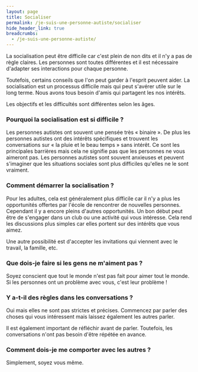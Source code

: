 ```yaml
---
layout: page
title: Socialiser
permalink: /je-suis-une-personne-autiste/socialiser
hide_header_link: true
breadcrumbs:
  - /je-suis-une-personne-autiste/
---
```


La socialisation peut être difficile car c'est plein de non dits et
il n'y a pas de règle claires.
Les personnes sont toutes différentes et il est nécessaire d'adapter ses interactions pour chaque personne.

Toutefois, certains conseils que l'on peut garder à l'esprit peuvent aider.
La socialisation est un processus difficile mais qui peut s'avérer utile sur le long terme. Nous avons tous besoin d'amis qui partagent les nos intérêts.

Les objectifs et les difficultés sont différentes selon les âges.


### Pourquoi la socialisation est si difficile&nbsp;?

Les personnes autistes ont souvent une pensée très «&nbsp;binaire&nbsp;». De plus les personnes autistes ont des intérêts spécifiques et trouvent les conversations
sur «&nbsp;la pluie et le beau temps&nbsp;» sans intérêt.
Ce sont les principales barrières mais cela ne signifie pas que les personnes ne vous aimeront pas.
Les personnes autistes sont souvent anxieuses et peuvent s'imaginer que les
situations sociales sont plus difficiles qu'elles ne le sont vraiment.

### Comment démarrer la socialisation&nbsp;?

Pour les adultes, cela est généralement plus difficile car il n'y a plus les opportunités
offertes par l'école de rencontrer de nouvelles personnes.
Cependant il y a encore pleins d'autres opportunités.
Un bon début peut être de s'engager dans un club ou une activité qui vous intéresse.
Cela rend les discussions plus simples car elles portent sur des intérêts que vous aimez.

Une autre possibilité est d'accepter les invitations qui viennent avec le travail, la famille, etc.


### Que dois-je faire si les gens ne m'aiment pas&nbsp;?

Soyez conscient que tout le monde n'est pas fait pour aimer tout le monde.
Si les personnes ont un problème avec vous, c'est leur problème&nbsp;!

### Y a-t-il des règles dans les conversations&nbsp;?

Oui mais elles ne sont pas strictes et précises.
Commencez par parler des choses qui vous intéressent mais laissez également les autres parler.

Il est également important de réfléchir avant de parler.
Toutefois, les conversations n'ont pas besoin d'être répétée en avance.


### Comment dois-je me comporter avec les autres&nbsp;?

Simplement, soyez vous même. 
